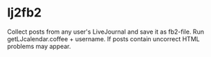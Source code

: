 lj2fb2
======
Collect posts from any user's LiveJournal and save it as fb2-file. Run getLJcalendar.coffee + username.
If posts contain uncorrect HTML problems may appear.
